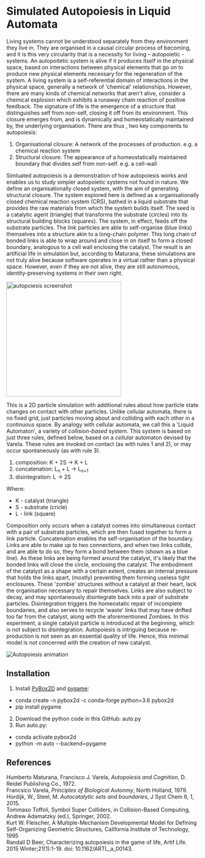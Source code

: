 # Simulated Autopoiesis in Liquid Automata

Living systems cannot be understood separately from they environment they live in. They are organised in a causal circular process of becoming, and it is this very circularity that is a necessity for living – autopoietic - systems. An autopoitetic system is alive if it produces itself in the physical space, based on interactions between physical elements that go on to produce new physical elements necessary for the regeneration of the system. A living system is a self-referential domain of interactions in the physical space, generally a network of 'chemical' relationships. However, there are many kinds of chemical networks that aren't alive, consider a chemical explosion which exhibits a runaway chain reaction of positive feedback. The signature of life is the emergence of a structure that distinguishes self from non-self, closing it off from its environment. This closure emerges from, and is dynamically and homeostatically maintained by, the underlying organisation. There are thus , two key components to autopoiesis:

1. Organisational closure: A network of the processes of production. e.g. a chemical reaction system
2. Structural closure: The appearance of a homeostatically maintained boundary that divides self from non-self. e.g. a cell-wall

Simluated autopoiesis is a demonstration of how autopoiesis works and enables us to study simpler autopoietic systems not found in nature. We define an organisationally closed system, with the aim of generating structural closure. The system explored here is defined as a organisationally closed chemical reaction system (CRS), bathed in a liquid substrate that provides the raw materials from which the system builds itself. The seed is a catalytic agent (triangle) that transforms the substrate (circles) into its structural building blocks (squares). The system, in effect, feeds off the substrate particles. The link particles are able to self-organise (blue links) themselves into a structure akin to a long-chain polymer. This long chain of bonded links is able to wrap around and close in on itself to form a closed boundary, analogous to a cell wall enclosing the catalyst. The result is an artificial life in simulation but, according to Maturana, these simulations are not truly alive because software operates in a virtual rather than a physical space. However, even if they are not alive, they are still autonomous, identity-preserving systems in their own right.

<image width=300 alt="autopoiesis screenshot" src="images/ScreenShot.png">

This is a 2D particle simulation with additional rules about how particle state changes on contact with other particles. Unlike cellular automata, there is no fixed grid, just particles moving about and colliding with each other in a continuous space. By analogy with cellular automata, we call this a 'Liquid Automaton', a variety of _collision-based_ system. This system is based on just three rules, defined below, based on a _cellular_ automaton devised by Varela. These rules are invoked on contact (as with rules 1 and 2), or may occur spontaneously (as with rule 3).

1. composition: K + 2S -> K + L
2. concatenation: L<sub>n</sub> + L -> L<sub>n+1</sub>
3. disintegration:  L -> 2S

Where:
* K - catalyst (triangle)
* S - substrate (cricle)
* L - link (square)

Composition only occurs when a catalyst comes into simultaneous contact with a pair of substrate particles, which are then fused together to form a link particle. Concatenation enables the self-organisation of the boundary. Links are able to make up to two connections, and when two links collide, and are able to do so, they form a bond between them (shown as a blue line). As these links are being formed around the catalyst, it's likely that the bonded links will close the circle, enclosing the catalyst. The embodiment of the catalyst as a shape with a certain extent, creates an internal pressure that holds the links apart, (mostly) preventing them forming useless tight enclosures. These 'zombie' structures without a catalyst at their heart, lack the organisation necessary to repair themselves. Links are also subject to decay, and may spontaneously disintegrate back into a pair of substrate particles. Disintegration triggers the homeostatic repair of incomplete boundaries, and also serves to recycle 'waste' links that may have drifted too far from the catalyst, along with the aforementioned Zombies. In this experiment, a single catalyst particle is introduced at the beginning, which is not subject to disintegration. Autopoiesis is intriguing because re-production is not seen as an essential quality of life. Hence, this minimal model is not concerned with the creation of new catalyst.

![Autopoiesis animation](images/animation.gif)

## Installation

1. Install [PyBox2D](https://github.com/pybox2d/pybox2d) and [pygame](https://www.pygame.org):
  * conda create -n pybox2d -c conda-forge python=3.6 pybox2d
  * pip install pygame
2. Download the python code in this GitHub: auto.py
3. Run auto.py:  
  * conda activate pybox2d
  * python -m auto --backend=pygame 

## References

Humberto Maturana, Francisco J. Varela, _Autopoiesis and Cognition_, D. Reidel Publishing Co., 1972.  
Francsico Varela, _Principles of Biological Autonmy_, North Holland, 1979.  
Hordijk, W., Steel, M. _Autocatalytic sets and boundaries_, J Syst Chem 6, 1, 2015.  
Tommaso Toffoli, Symbol Super Colliders, in Collision-Based Computing, Andrew Adamatzky (ed.), Springer, 2002.  
Kurt W. Fleischer, A Multiple-Mechanism Developmental Model for Defining Self-Organizing Geometric Structures, California Institute of Technology, 1995  
Randall D Beer, Characterizing autopoiesis in the game of life, Artif Life. 2015 Winter;21(1):1-19. doi: 10.1162/ARTL_a_00143.
